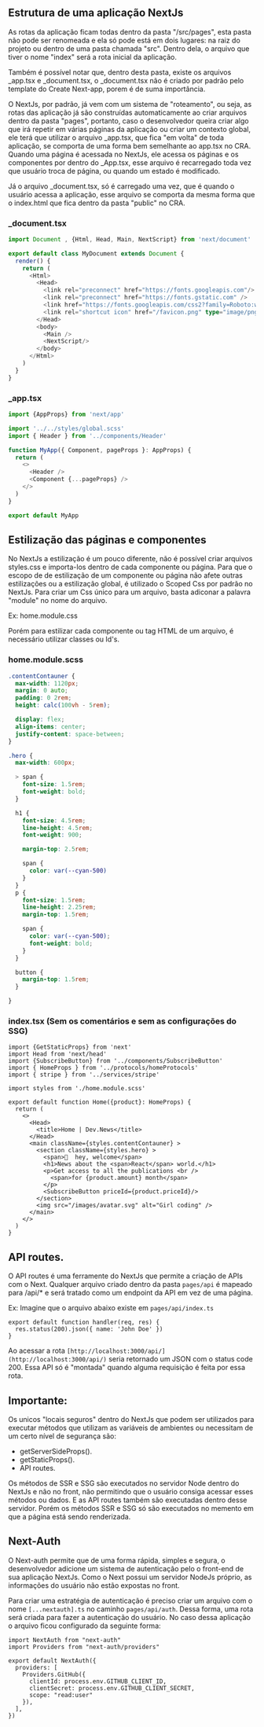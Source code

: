 ## Estrutura de uma aplicação NextJs

As rotas da aplicação ficam todas dentro da pasta "/src/pages", esta pasta não pode ser renomeada e ela só pode está em dois lugares: na raiz do projeto ou dentro de uma pasta chamada "src". Dentro dela, o arquivo que tiver o nome "index" será a rota inicial da aplicação.

Também é possível notar que, dentro desta pasta, existe os arquivos _app.tsx e _document.tsx, o _document.tsx não é criado por padrão pelo template do Create Next-app, porem é de suma importância. 

O NextJs, por padrão, já vem com um sistema de "roteamento", ou seja, as rotas das aplicação já são construídas automaticamente ao criar arquivos dentro da pasta "pages", portanto, caso o desenvolvedor queira criar algo que irá repetir em várias páginas da aplicação ou criar um contexto global, ele terá que utilizar o arquivo _app.tsx, que fica "em volta" de toda aplicação, se comporta de uma forma bem semelhante ao app.tsx no CRA. Quando uma página é acessada no NextJs, ele acessa os páginas e os componentes por dentro do _App.tsx, esse arquivo é recarregado toda vez que usuário troca de página, ou quando um estado é modificado.

Já o arquivo _document.tsx, só é carregado uma vez, que é quando o usuário acessa a aplicação, esse arquivo se comporta da mesma forma que o index.html que fica dentro da pasta "public" no CRA.

### _document.tsx

```ts
import Document , {Html, Head, Main, NextScript} from 'next/document'

export default class MyDocument extends Document {
  render() {
    return (
      <Html>
        <Head>
          <link rel="preconnect" href="https://fonts.googleapis.com"/>
          <link rel="preconnect" href="https://fonts.gstatic.com" />
          <link href="https://fonts.googleapis.com/css2?family=Roboto:wght@400;700;900&display=swap" rel="stylesheet"/> 
          <link rel="shortcut icon" href="/favicon.png" type="image/png" />
        </Head>
        <body>
          <Main />
          <NextScript/>
        </body>
      </Html>
    )
  }
}
```
### _app.tsx

```ts
import {AppProps} from 'next/app'

import '../../styles/global.scss'
import { Header } from '../components/Header'

function MyApp({ Component, pageProps }: AppProps) {
  return (
    <>
      <Header />
      <Component {...pageProps} />
    </>
  )
}

export default MyApp
```
## Estilização das páginas e componentes

No NextJs a estilização é um pouco diferente, não é possível criar arquivos styles.css e importa-los dentro de cada componente ou página. Para que o escopo de de estilização de um componente ou página não afete outras estilizações ou a estilização global, é utilizado o Scoped Css por padrão no NextJs. Para criar um Css único para um arquivo, basta adiconar a palavra "module" no nome do arquivo. 

Ex: home.module.css

Porém para estilizar cada componente ou tag HTML de um arquivo, é necessário utilizar classes ou Id's.

### home.module.scss

```scss
.contentContauner {
  max-width: 1120px;
  margin: 0 auto;
  padding: 0 2rem;
  height: calc(100vh - 5rem);

  display: flex;
  align-items: center;
  justify-content: space-between;
}

.hero {
  max-width: 600px;

  > span {
    font-size: 1.5rem;
    font-weight: bold;
  }

  h1 {
    font-size: 4.5rem;
    line-height: 4.5rem;
    font-weight: 900;

    margin-top: 2.5rem;

    span {
      color: var(--cyan-500)
    }
  }
  p {
    font-size: 1.5rem;
    line-height: 2.25rem;
    margin-top: 1.5rem;

    span {
      color: var(--cyan-500);
      font-weight: bold;
    }
  }

  button {
    margin-top: 1.5rem;
  }

}
```

### index.tsx (Sem os comentários e sem as configurações do SSG)

```tsx
import {GetStaticProps} from 'next'
import Head from 'next/head'
import {SubscribeButton} from '../components/SubscribeButton'
import { HomeProps } from '../protocols/homeProtocols'
import { stripe } from '../services/stripe'

import styles from './home.module.scss'

export default function Home({product}: HomeProps) {
  return (
    <>
      <Head>
        <title>Home | Dev.News</title>
      </Head>
      <main className={styles.contentContauner} >
        <section className={styles.hero} >
          <span>🤟  hey, welcome</span>
          <h1>News about the <span>React</span> world.</h1>
          <p>Get access to all the publications <br />
            <span>for {product.amount} month</span>
          </p>
          <SubscribeButton priceId={product.priceId}/>
        </section>
        <img src="/images/avatar.svg" alt="Girl coding" />
      </main>
    </>
  )
}
```
## API routes.

O API routes é uma ferramente do NextJs que permite a criação de APIs com o Next. Qualquer arquivo criado dentro da pasta `pages/api` é mapeado para /api/* e será tratado como um  endpoint da API em vez de uma página.

Ex: Imagine que o arquivo abaixo existe em `pages/api/index.ts`

```tsx
export default function handler(req, res) {
  res.status(200).json({ name: 'John Doe' })
}
```

Ao acessar a rota `[http://localhost:3000/api/](http://localhost:3000/api/)` seria retornado um JSON com o status code 200. Essa API só é "montada" quando alguma requisição é feita por essa rota.

## Importante:

Os unicos "locais seguros" dentro do NextJs que podem ser utilizados para executar métodos que utilizam as variáveis de ambientes ou necessitam de um certo nível de segurança são: 

- getServerSideProps().
- getStaticProps().
- API routes.

Os métodos de SSR e SSG são executados no servidor Node dentro do NextJs e não no front, não permitindo que o usuário consiga acessar esses métodos ou dados. E as API routes também são executadas dentro desse servidor. Porém os métodos SSR e SSG só são executados no memento em que a página está sendo renderizada.

## Next-Auth

O Next-auth permite que de uma forma rápida, simples e segura, o desenvolvedor adicione um sistema de autenticação pelo o front-end de sua aplicação NextJs. Como o Next possui um servidor NodeJs próprio, as informações do usuário não estão expostas no front.

Para criar uma estratégia de autenticação é preciso criar um arquivo com o nome `[...nextauth].ts` no caminho `pages/api/auth`. Dessa forma, uma rota será criada para fazer a autenticação do usuário. No caso dessa aplicação o arquivo ficou configurado da seguinte forma:

```tsx
import NextAuth from "next-auth"
import Providers from "next-auth/providers"

export default NextAuth({
  providers: [
    Providers.GitHub({
      clientId: process.env.GITHUB_CLIENT_ID,
      clientSecret: process.env.GITHUB_CLIENT_SECRET,
      scope: "read:user"
    }),
  ],
})
```
